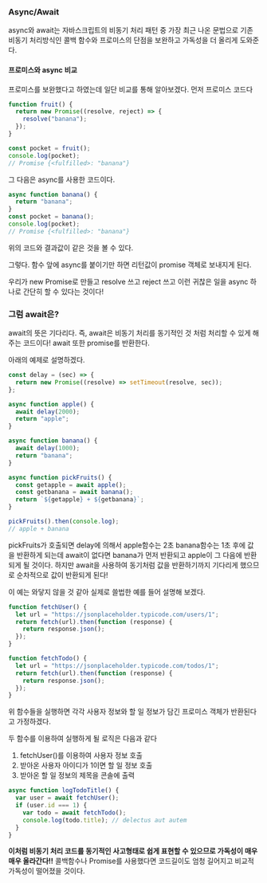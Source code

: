 ### Async/Await

async와 await는 자바스크립트의 비동기 처리 패턴 중 가장 최근 나온 문법으로 기존 비동기 처리방식인 콜백 함수와 프로미스의 단점을 보완하고 가독성을 더 올리게 도와준다.

#### 프로미스와 async 비교

프로미스를 보완했다고 하였는데 일단 비교를 통해 알아보겠다.
먼저 프로미스 코드다

```js
function fruit() {
  return new Promise((resolve, reject) => {
    resolve("banana");
  });
}

const pocket = fruit();
console.log(pocket);
// Promise {<fulfilled>: "banana"}
```

그 다음은 async를 사용한 코드이다.

```js
async function banana() {
  return "banana";
}
const pocket = banana();
console.log(pocket);
// Promise {<fulfilled>: "banana"}
```

위의 코드와 결과값이 같은 것을 볼 수 있다.

그렇다. 함수 앞에 async를 붙이기만 하면 리턴값이 promise 객체로 보내지게 된다.

우리가 new Promise로 만들고 resolve 쓰고 reject 쓰고 이런 귀찮은 일을 async 하나로 간단히 할 수 있다는 것이다!

### 그럼 await은?

await의 뜻은 기다리다. 즉, await은 비동기 처리를 동기적인 것 처럼 처리할 수 있게 해주는 코드이다!
await 또한 promise를 반환한다.

아래의 예제로 설명하겠다.

```js
const delay = (sec) => {
  return new Promise((resolve) => setTimeout(resolve, sec));
};

async function apple() {
  await delay(2000);
  return "apple";
}

async function banana() {
  await delay(1000);
  return "banana";
}

async function pickFruits() {
  const getapple = await apple();
  const getbanana = await banana();
  return `${getapple} + ${getbanana}`;
}

pickFruits().then(console.log);
// apple + banana
```

pickFruits가 호출되면 delay에 의해서 apple함수는 2초 banana함수는 1초 후에 값을 반환하게 되는데
await이 없다면 banana가 먼저 반환되고 apple이 그 다음에 반환되게 될 것이다. 하지만 await을 사용하여 동기처럼 값을 반환하기까지 기다리게 했으므로 순차적으로 값이 반환되게 된다!

이 예는 와닿지 않을 것 같아 실제로 쓸법한 예를 들어 설명해 보겠다.

```js
function fetchUser() {
  let url = "https://jsonplaceholder.typicode.com/users/1";
  return fetch(url).then(function (response) {
    return response.json();
  });
}

function fetchTodo() {
  let url = "https://jsonplaceholder.typicode.com/todos/1";
  return fetch(url).then(function (response) {
    return response.json();
  });
}
```

위 함수들을 실행하면 각각 사용자 정보와 할 일 정보가 담긴 프로미스 객체가 반환된다고 가정하겠다.

두 함수를 이용하여 실행하게 될 로직은 다음과 같다

1. fetchUser()를 이용하여 사용자 정보 호출
2. 받아온 사용자 아이디가 1이면 할 일 정보 호출
3. 받아온 할 일 정보의 제목을 콘솔에 출력

```js
async function logTodoTitle() {
  var user = await fetchUser();
  if (user.id === 1) {
    var todo = await fetchTodo();
    console.log(todo.title); // delectus aut autem
  }
}
```

**이처럼 비동기 처리 코드를 동기적인 사고형태로 쉽게 표현할 수 있으므로 가독성이 매우매우 올라간다!!**
콜백함수나 Promise를 사용했다면 코드길이도 엄청 길어지고 비교적 가독성이 떨어졌을 것이다.
